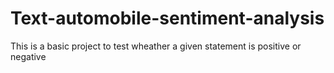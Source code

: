 # Text-automobile-sentiment-analysis
This is a basic project to test wheather a given statement is positive or negative
